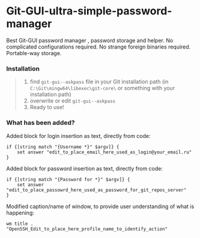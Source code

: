 # Git-GUI-ultra-simple-password-manager
Best Git-GUI password manager , password storage and helper. No complicated configurations required. No strange foreign binaries required. Portable-way storage.

### Installation

> 1) find `git-gui--askpass` file in your Git installation path (in `C:\Git\mingw64\libexec\git-core\` or something with your installation path)
> 2) overwrite or edit `git-gui--askpass`
> 3) Ready to use!
> 

### What has been added?

Added block for login insertion as text, directly from code:
```
if {[string match "{Username *}" $argv]} {
	set answer "edit_to_place_email_here_used_as_login@your_email.ru"
}
```

Added block for password insertion as text, directly from code:
```
if {[string match "{Password for *}" $argv]} {
	set answer "edit_to_place_passowrd_here_used_as_password_for_git_repos_server"
}
```
Modified caption/name of window, to provide user understanding of what is happening: 
```
wm title . "OpenSSH_Edit_to_place_here_profile_name_to_identify_action"
```
